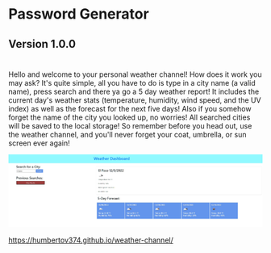 # Password Generator
## Version 1.0.0
#

Hello and welcome to your personal weather channel! How does it work you may ask? It's quite simple, all you have to do is type in a city name (a valid name), press search and there ya go a 5 day weather report!
It includes the current day's weather stats (temperature, humidity, wind speed, and the UV index) as well as the forecast for the next five days!
Also if you somehow forget the name of the city you looked up, no worries! All searched cities will be saved to the local storage!
So remember before you head out, use the weather channel, and you'll never forget your coat, umbrella, or sun screen ever again!

<a href="https://humbertov374.github.io/weather-channel/"><img src="./assets/Weather Report.jpg">




https://humbertov374.github.io/weather-channel/

